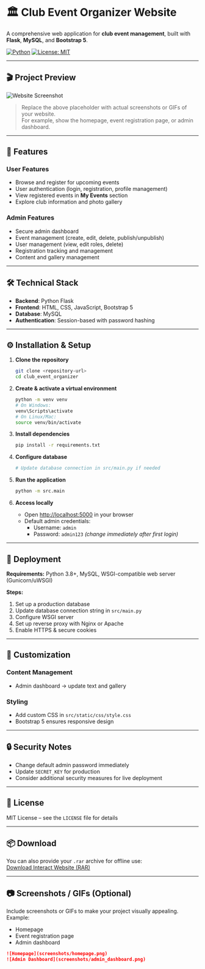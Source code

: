 # 🏛️ Club Event Organizer Website

A comprehensive web application for **club event management**, built with **Flask**, **MySQL**, and **Bootstrap 5**.

[![Python](https://img.shields.io/badge/Python-3.8+-blue)](https://www.python.org/)
[![License: MIT](https://img.shields.io/badge/License-MIT-green)](LICENSE)

---

## 🎬 Project Preview

![Website Screenshot](https://via.placeholder.com/600x300?text=Club+Event+Organizer+Preview)

> Replace the above placeholder with actual screenshots or GIFs of your website.  
> For example, show the homepage, event registration page, or admin dashboard.

---

## 🚀 Features

### User Features
- Browse and register for upcoming events  
- User authentication (login, registration, profile management)  
- View registered events in **My Events** section  
- Explore club information and photo gallery  

### Admin Features
- Secure admin dashboard  
- Event management (create, edit, delete, publish/unpublish)  
- User management (view, edit roles, delete)  
- Registration tracking and management  
- Content and gallery management  

---

## 🛠️ Technical Stack
- **Backend**: Python Flask  
- **Frontend**: HTML, CSS, JavaScript, Bootstrap 5  
- **Database**: MySQL  
- **Authentication**: Session-based with password hashing  

---

## ⚙️ Installation & Setup

1. **Clone the repository**

    ```bash
    git clone <repository-url>
    cd club_event_organizer
    ```

2. **Create & activate a virtual environment**

    ```bash
    python -m venv venv
    # On Windows:
    venv\Scripts\activate
    # On Linux/Mac:
    source venv/bin/activate
    ```

3. **Install dependencies**

    ```bash
    pip install -r requirements.txt
    ```

4. **Configure database**

    ```python
    # Update database connection in src/main.py if needed
    ```

5. **Run the application**

    ```bash
    python -m src.main
    ```

6. **Access locally**
    - Open [http://localhost:5000](http://localhost:5000) in your browser  
    - Default admin credentials:
        - Username: `admin`
        - Password: `admin123` *(change immediately after first login)*

---

## 🚀 Deployment

**Requirements:** Python 3.8+, MySQL, WSGI-compatible web server (Gunicorn/uWSGI)

**Steps:**
1. Set up a production database  
2. Update database connection string in `src/main.py`  
3. Configure WSGI server  
4. Set up reverse proxy with Nginx or Apache  
5. Enable HTTPS & secure cookies  

---

## 🎨 Customization

### Content Management
- Admin dashboard → update text and gallery  

### Styling
- Add custom CSS in `src/static/css/style.css`  
- Bootstrap 5 ensures responsive design  

---

## 🔒 Security Notes
- Change default admin password immediately  
- Update `SECRET_KEY` for production  
- Consider additional security measures for live deployment  

---

## 📄 License
MIT License – see the `LICENSE` file for details  

---

## 📦 Download
You can also provide your `.rar` archive for offline use:  
[Download Interact Website (RAR)](https://github.com/Kaftej1/interact-website/raw/master/interact-website.rar)

---

## 📷 Screenshots / GIFs (Optional)

Include screenshots or GIFs to make your project visually appealing. Example:

- Homepage  
- Event registration page  
- Admin dashboard

```markdown
![Homepage](screenshots/homepage.png)
![Admin Dashboard](screenshots/admin_dashboard.png)

